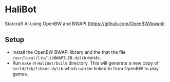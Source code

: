 # HaliBot
Starcraft AI using OpenBW and BWAPI (https://github.com/OpenBW/bwapi)

## Setup
- Install the OpenBW BWAPI library and the that the file `/usr/local/lib/libBWAPILIB.dylib` exists.
- Run `make` in `HaliBot/build` directory.  This will generate a new copy of `build/lib/libbot.dylib` which can be linked to from OpenBW to play games.
